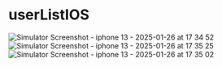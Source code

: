 # userListIOS
![Simulator Screenshot - iphone 13 - 2025-01-26 at 17 34 52](https://github.com/user-attachments/assets/bb8b5e34-3cbf-4b0d-99c6-20fdce13ffa5)
![Simulator Screenshot - iphone 13 - 2025-01-26 at 17 35 25](https://github.com/user-attachments/assets/f7793abc-d8f6-4bd7-b23c-b239b862e3f3)
![Simulator Screenshot - iphone 13 - 2025-01-26 at 17 35 02](https://github.com/user-attachments/assets/1223f398-466c-4e0c-a349-77f69aa9f528)
